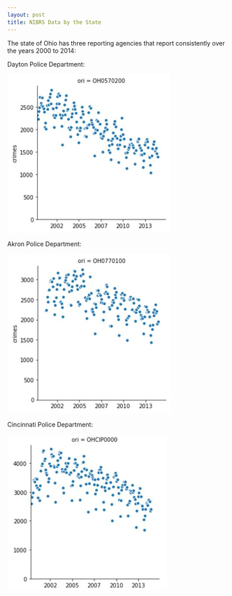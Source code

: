 ```yaml
---
layout: post
title: NIBRS Data by the State
---
```




The state of Ohio has three reporting agencies that report consistently over the years 2000 to 2014:

Dayton Police Department:

![Dayton](/images/dayton.jpg "Dayton")

Akron Police Department:

![Akron](/images/akron.jpg "Akron")

Cincinnati Police Department:

![Cincinnati](/images/cincinnati.jpg "Cincinnati")
